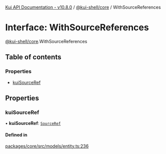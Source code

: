 [Kui API Documentation - v10.8.0](../README.md) / [@kui-shell/core](../modules/kui_shell_core.md) / WithSourceReferences

# Interface: WithSourceReferences

[@kui-shell/core](../modules/kui_shell_core.md).WithSourceReferences

## Table of contents

### Properties

- [kuiSourceRef](kui_shell_core.WithSourceReferences.md#kuisourceref)

## Properties

### kuiSourceRef

• **kuiSourceRef**: [`SourceRef`](kui_shell_core.SourceRef.md)

#### Defined in

[packages/core/src/models/entity.ts:236](https://github.com/mra-ruiz/kui/blob/76908b178/packages/core/src/models/entity.ts#L236)
